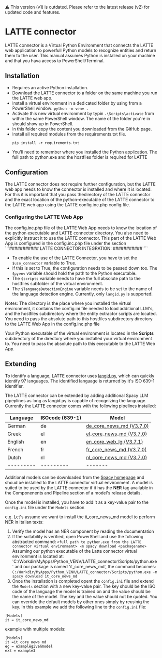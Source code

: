 
⚠️ This version (v1) is outdated. Please refer to the latest release (v2) for updated code and features.

# LATTE connector

LATTE connector is a Virtual Python Environment that connects the LATTE web application to powerfull Python models to recognize entities and return them to the user. This manual assumes Python is installed on your machine and that you hava access to PowerShell/Terminal. 

## Installation
- Requires an active Python installation. 
- Download the LATTE connector to a folder on the same machine you run the LATTE web app.
- Install a virtual environment in a dedicated folder by using from a PowerShell window: 
    `python -m venv . `
- Activate this new virtual environment by typin `.\Scripts\activate` from within the same PowerShell window. The name of the folder you're in should show up in PowerShell.
- In this folder copy the content you downloaded from the GitHub page. 
- Install all required modules from the requirements.txt file. 
    ```
    pip install -r requirements.txt
    ```
- You'll need to remember where you installed the Python application. The full path to python.exe and the hostfiles folder is required for LATTE

## Configuration
The LATTE connector does not require further configuration, but the LATTE web app needs to know the connector is installed and where it is located. For this it is important that you pass thedirectory of the LATTE connector and the exact location of the python-executable of the LATTE connector to the LATTE web app using the LATTE config.inc.php config file. 

### Configuring the LATTE Web App
The config.inc.php file of the LATTE Web App needs to know the location of the python executable and LATTE connector directory. You also need to explicitly instruct it to use the LATTE connector. 
This part of the LATTE Web App is configured in the config.inc.php file under the section ```########### LATTE CONNECTOR INTEGRATION: ###########````
- To enable the use of the LATTE Connector, you have to set the `$use_connector` variable to True.
- If this is set to True, the configuration needs to be passed down too. The `$pyenv` variable should hold the path to the Python executable. 
- The `$scripts` variable needs to have the full absolute path to the hostfiles subfolder of the virtual environment. 
- The `$languageDetectionEngine` variable needs to be set to the name of the language detection engine. Currently, only `langid.py` is supported. 

Notes: 
The directory is the place where you installed the virtual environment, it contains the config.ini file needed to load additional LLM's, and the hostfiles subdirectory where the entity extractor scripts are located. You need to pass the absolute path to this hostfiles subdirectory directory to the LATTE Web App in the config.inc.php file 

Your Python executable of the virtual environment is located in the **Scripts** subdirectory of the directory where you installed your virtual environment to. You need to pass the absolute path to this executable to the LATTE Web App. 



## Extending
To identify a language, LATTE connector uses [langid.py](https://github.com/saffsd/langid.py), which can quickly identify 97 languages. The identified language is returned by it's ISO 639-1 identifier. 


The LATTE connector can be extended by adding additional Spacy LLM pipeplines as long as langid.py is capable of recognizing the language. Currently the LATTE connector comes with the following pipelines installed: 

|Language | ISOcode (639-1)  | Model |
|---------|---------|-------|
|German   | de      | [de_core_news_md (V3.7.0) ](https://spacy.io/models/de#de_core_news_md) |
|Greek    | el      | [el_core_news_md (V3.7.0) ](https://spacy.io/models/el#el_core_news_md) |
|English  | en      | [en_core_web_lg (V3.7.1)](https://spacy.io/models/en#en_core_web_lg) |
|French  | fr      | [fr_core_news_md (V3.7.0)](https://spacy.io/models/fr#fr_core_news_md) |
|Dutch  | nl      | [nl_core_news_md (V3.7.0)](https://spacy.io/models/nl#nl_core_news_md) |
|---------|---------|-------|
  
Additional models can be downloaded from the [Spacy homepage](https://spacy.io/models/) and shoud be installed to the LATTE connector virtual environment. A model is suited to be used by the LATTE connector if it has the **NER** tag available in the Componenents and Pipeline section of a model's release details. 

Once the model is installed, you have to add it as a key-value pair to the `config.ini` file under the `Models` section. 

e.g. Let's assume we want to install the it_core_news_md model to perform NER in Italian texts: 
1) Verify the model has an NER component by reading the documentation
2) If the suitability is verified, open PowerShell and use the following abstracted command: 
```<full path to python.exe from the LATTE connector virtual environment> -m spacy download <packagename>```
Assuming our python executable of the Latte connector virtual environment is located at: 'C:/Workdir/MyApps/Python_VENV/LATTE_connector/Scripts/python.exe' and our package is named 'it_core_news_md', the command becomes: 
```C:/Workdir/MyApps/Python_VENV/LATTE_connector/Scripts/python.exe -m spacy download it_core_news_md```
3) Once the installation is completed opent the `config.ini` file and extend the `Models` section with a new key-value pair. The key should be the ISO code of the language the model is trained on and the value should be the name of the model. The key and the value should not be quoted. You can override the default models by other ones simply by reusinig the key. 
In this example we add the following line to the `config.ini` file: 

```
[Models]
it = it_core_news_md
```
example with multiple models: 
```
[Models]
it =it_core_news_md 
eg = examplegivenmodel
ex3 = example3

```
